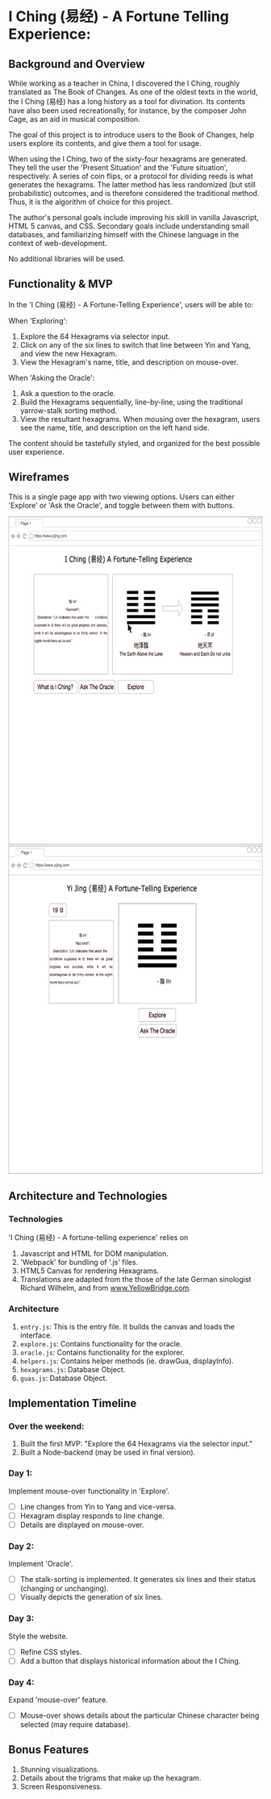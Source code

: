 # I Ching (易经) - A Fortune Telling Experience:

## Background and Overview

While working as a teacher in China, I discovered the I Ching, roughly translated as The Book of Changes. As one of the oldest texts in the world, the I Ching (易经) has a long history as a tool for divination. Its contents have also been used recreationally, for instance, by the composer John Cage, as an aid in musical composition.  

The goal of this project is to introduce users to the Book of Changes, help users explore its contents, and give them a tool for usage.

When using the I Ching, two of the sixty-four hexagrams are generated. They tell the user the 'Present Situation' and the 'Future situation', respectively. A series of coin flips, or a protocol for dividing reeds is what generates the hexagrams. The latter method has less randomized (but still probabilistic) outcomes, and is therefore considered the traditional method. Thus, it is the algorithm of choice for this project.    

The author's personal goals include improving his skill in vanilla Javascript, HTML 5 canvas, and CSS. Secondary goals include understanding small databases, and familiarizing himself with the Chinese language in the context of web-development.   

No additional libraries will be used.

## Functionality & MVP

In the 'I Ching (易经) - A Fortune-Telling Experience', users will be able to:

When 'Exploring':
1. Explore the 64 Hexagrams via selector input.
2. Click on any of the six lines to switch that line between Yin and Yang, and view the new Hexagram.
3. View the Hexagram's name, title, and description on mouse-over.

When 'Asking the Oracle':
1. Ask a question to the oracle.
2. Build the Hexagrams sequentially, line-by-line, using the traditional yarrow-stalk sorting method.
3. View the resultant hexagrams. When mousing over the hexagram, users see the name, title, and description on the left hand side.

The content should be tastefully styled, and organized for the best possible user experience.

## Wireframes

This is a single page app with two viewing options. Users can either 'Explore' or 'Ask the Oracle', and toggle between them with buttons.

<img height="650px" width="700px" src="https://github.com/Adrianjewell91/yijing/blob/master/wireframes/W2-Oracle.jpg"/>

<img height="650px" width="700px" src="https://github.com/Adrianjewell91/yijing/blob/master/wireframes/WF1_Explore.jpg"/>


## Architecture and Technologies

### Technologies
'I Ching (易经) - A fortune-telling experience' relies on
  1. Javascript and HTML for DOM manipulation.
  2. 'Webpack' for bundling of '.js' files.
  3. HTML5 Canvas for rendering Hexagrams.  
  4. Translations are adapted from the those of the late German sinologist Richard Wilhelm, and from www.YellowBridge.com.  

### Architecture

1. `entry.js`: This is the entry file. It builds the canvas and loads the interface.
2. `explore.js`: Contains functionality for the oracle.
3. `oracle.js`: Contains functionality for the explorer.
4. `helpers.js`: Contains helper methods (ie. drawGua, displayInfo).
5. `hexagrams.js`: Database Object.
6. `guas.js`: Database Object.

## Implementation Timeline

### Over the weekend:
1. Built the first MVP: "Explore the 64 Hexagrams via the selector input."
2. Built a Node-backend (may be used in final version).

### Day 1:
Implement mouse-over functionality in 'Explore'.
  - [ ] Line changes from Yin to Yang and vice-versa.
  - [ ] Hexagram display responds to line change.
  - [ ] Details are displayed on mouse-over.

### Day 2:
Implement 'Oracle'.
  - [ ] The stalk-sorting is implemented. It generates six lines and their status (changing or unchanging).
  - [ ] Visually depicts the generation of six lines.

### Day 3:
Style the website.
  - [ ] Refine CSS styles.
  - [ ] Add a button that displays historical information about the I Ching.

### Day 4:
Expand 'mouse-over' feature.
  - [ ] Mouse-over shows details about the particular Chinese character being selected (may require database).

## Bonus Features
1. Stunning visualizations.
2. Details about the trigrams that make up the hexagram.
3. Screen Responsiveness.
